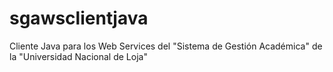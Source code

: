 sgawsclientjava
===============

 Cliente Java para los Web Services del "Sistema de Gestión Académica" de la "Universidad Nacional de Loja"
